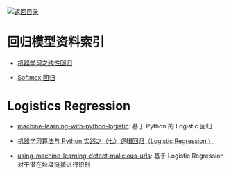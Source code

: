 [![返回目录](https://parg.co/UGo)](https://github.com/wxyyxc1992/Awesome-Links) 


# 回归模型资料索引

* [机器学习之线性回归 ](http://zhikaizhang.cn/2016/05/16/%E6%9C%BA%E5%99%A8%E5%AD%A6%E4%B9%A0%E4%B9%8B%E7%BA%BF%E6%80%A7%E5%9B%9E%E5%BD%92/)

- [Softmax 回归](http://ufldl.stanford.edu/wiki/index.php/Softmax%E5%9B%9E%E5%BD%92)

# Logistics Regression

* [machine-learning-with-python-logistic](http://aimotion.blogspot.jp/2011/11/machine-learning-with-python-logistic.html): 基于 Python 的 Logistic 回归

- [机器学习算法与 Python 实践之（七）逻辑回归（Logistic Regression ）](http://blog.csdn.net/zouxy09/article/details/20319673)

- [using-machine-learning-detect-malicious-urls](http://fsecurify.com/using-machine-learning-detect-malicious-urls/): 基于 Logistic Regression 对于潜在垃圾链接进行识别
